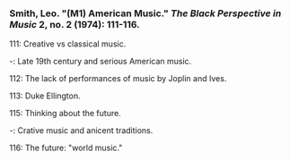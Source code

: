 ### Smith, Leo. "(M1) American Music." _The Black Perspective in Music_ 2, no. 2 (1974): 111-116.  

111: Creative vs classical music.  

-: Late 19th century and serious American music.  

112: The lack of performances of music by Joplin and Ives.  

113: Duke Ellington.  

115: Thinking about the future.  

-: Crative music and anicent traditions.  

116: The future: "world music."  


